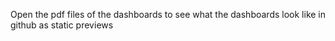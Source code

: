 Open the pdf files of the dashboards to see what the dashboards look like in github as static previews